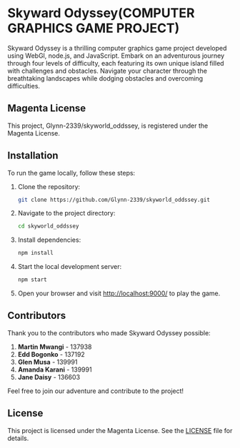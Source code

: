 # Skyward Odyssey(COMPUTER GRAPHICS GAME PROJECT)

Skyward Odyssey is a thrilling computer graphics game project developed using WebGl, node.js, and JavaScript. Embark on an adventurous journey through four levels of difficulty, each featuring its own unique island filled with challenges and obstacles. Navigate your character through the breathtaking landscapes while dodging obstacles and overcoming difficulties.

## Magenta License

This project, Glynn-2339/skyworld_oddssey, is registered under the Magenta License.

## Installation

To run the game locally, follow these steps:

1. Clone the repository:

    ```bash
    git clone https://github.com/Glynn-2339/skyworld_oddssey.git
    ```

2. Navigate to the project directory:

    ```bash
    cd skyworld_oddssey
    ```

3. Install dependencies:

    ```bash
    npm install
    ```

4. Start the local development server:

    ```bash
    npm start
    ```

5. Open your browser and visit [http://localhost:9000/](http://localhost:9000/) to play the game.

## Contributors

Thank you to the contributors who made Skyward Odyssey possible:

1. **Martin Mwangi** - 137938
2. **Edd Bogonko** - 137192
3. **Glen Musa** - 139991
4. **Amanda Karani** - 139991
5. **Jane Daisy** - 136603

Feel free to join our adventure and contribute to the project!

## License

This project is licensed under the Magenta License. See the [LICENSE](LICENSE) file for details.